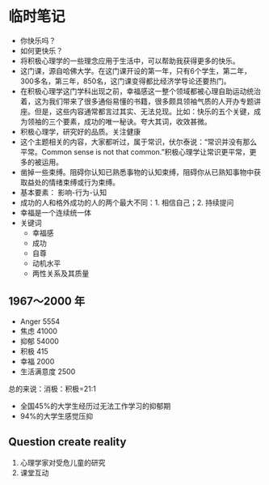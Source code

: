# 临时笔记

- 你快乐吗？
- 如何更快乐？
- 将积极心理学的一些理念应用于生活中，可以帮助我获得更多的快乐。
- 这门课，源自哈佛大学。在这门课开设的第一年，只有6个学生，第二年，300多名，第三年，850名，这门课变得都比经济学导论还要热门。
- 在积极心理学这门学科出现之前，幸福感这一整个领域都被心理自助运动统治着，这为我们带来了很多通俗易懂的书籍，很多颇具领袖气质的人开办专题讲座。但是，这些内容通常都言过其实、无法兑现。比如：快乐的五个关键，成为领袖的三个要素，成功的唯一秘诀。夸大其词，收效甚微。
- 积极心理学，研究好的品质。关注健康
- 这个主题相关的内容，大家都听过，属于常识，伏尔泰说：“常识并没有那么平常。Common sense is not that common.”积极心理学让常识更平常，更多的被运用。
- 凿掉一些束缚。阻碍你认知已熟悉事物的认知束缚，阻碍你从已熟知事物中获取益处的情绪束缚或行为束缚。
- 基本要素： 影响-行为-认知
- 成功的人和格外成功的人的两个最大不同：1. 相信自己；2. 持续提问
- 幸福是一个连续统一体
- 关键词
  - 幸福感
  - 成功
  - 自尊
  - 动机水平
  - 两性关系及其质量

## 1967～2000 年

- Anger 5554
- 焦虑 41000
- 抑郁 54000
- 积极 415
- 幸福 2000
- 生活满意度 2500

总的来说：消极：积极=21:1

- 全国45%的大学生经历过无法工作学习的抑郁期
- 94%的大学生感觉压抑

## Question create reality

1. 心理学家对受危儿童的研究
2. 课堂互动